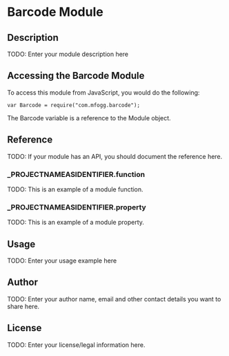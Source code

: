 # Barcode Module

## Description

TODO: Enter your module description here

## Accessing the Barcode Module

To access this module from JavaScript, you would do the following:

	var Barcode = require("com.mfogg.barcode");

The Barcode variable is a reference to the Module object.	

## Reference

TODO: If your module has an API, you should document
the reference here.

### ___PROJECTNAMEASIDENTIFIER__.function

TODO: This is an example of a module function.

### ___PROJECTNAMEASIDENTIFIER__.property

TODO: This is an example of a module property.

## Usage

TODO: Enter your usage example here

## Author

TODO: Enter your author name, email and other contact
details you want to share here. 

## License

TODO: Enter your license/legal information here.
